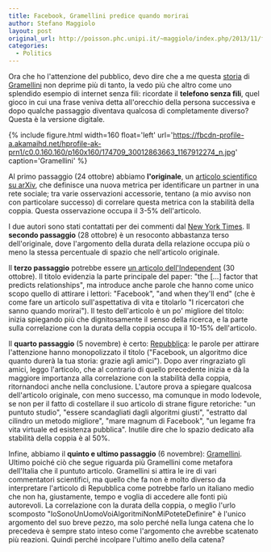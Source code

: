 ```yaml
---
title: Facebook, Gramellini predice quando morirai
author: Stefano Maggiolo
layout: post
original_url: http://poisson.phc.unipi.it/~maggiolo/index.php/2013/11/facebook-gramellini-predice-quando-morirai/
categories:
  - Politics
---
```

Ora che ho l'attenzione del pubblico, devo dire che a me questa [storia][1] di [Gramellini][2] non deprime più di tanto, la vedo più che altro come uno splendido esempio di internet senza fili: ricordate il **telefono senza fili**, quel gioco in cui una frase veniva detta all'orecchio della persona successiva e dopo qualche passaggio diventava qualcosa di completamente diverso? Questa è la versione digitale.

 [1]: http://cattaneo-lescienze.blogautore.espresso.repubblica.it/2013/11/07/se-il-buongiorno-si-vede-dal-gramellini/
 [2]: http://www.chefuturo.it/2013/11/caro-gramellini-dire-abbasso-gli-algoritmi-e-la-foto-dellitalia-che-affonda-2/

<!--more-->

{% include figure.html width=160 float='left' url='https://fbcdn-profile-a.akamaihd.net/hprofile-ak-prn1/c0.0.160.160/p160x160/174709_30012863663_1167912274_n.jpg' caption='Gramellini' %}

Al primo passaggio (24 ottobre) abbiamo **l'originale**, un [articolo scientifico su arXiv][3], che definisce una nuova metrica per identificare un partner in una rete sociale; tra varie osservazioni accessorie, tentano (a mio avviso non con particolare successo) di correlare questa metrica con la stabilità della coppia. Questa osservazione occupa il 3-5% dell'articolo.

 [3]: http://arxiv.org/pdf/1310.6753v1.pdf

I due autori sono stati contattati per dei commenti dal [New York Times][4]. Il **secondo passaggio** (28 ottobre) è un resoconto abbastanza terso dell'originale, dove l'argomento della durata della relazione occupa più o meno la stessa percentuale di spazio che nell'articolo originale.

 [4]: http://bits.blogs.nytimes.com/2013/10/28/spotting-romantic-relationships-on-facebook

Il **terzo passaggio** potrebbe essere [un articolo dell'Independent][5] (30 ottobre). Il titolo evidenzia la parte principale del paper: "the [...] factor that predicts relationships", ma introduce anche parole che hanno come unico scopo quello di attirare i lettori: "Facebook", "and when they'll end" (che è come fare un articolo sull'aspettativa di vita e titolarlo "I ricercatori che sanno quando morirai"). Il testo dell'articolo è un po' migliore del titolo: inizia spiegando più che dignitosamente il senso della ricerca, e la parte sulla correlazione con la durata della coppia occupa il 10-15% dell'articolo.

 [5]: http://www.independent.co.uk/news/science/social-dispersion-the-facebook-factor-that-predicts-relationships--and-when-they-will-end-8913372.html

Il **quarto passaggio** (5 novembre) è certo: [Repubblica][6]: le parole per attirare l'attenzione hanno monopolizzato il titolo ("Facebook, un algoritmo dice quanto durerà la tua storia: grazie agli amici"). Dopo aver ringraziato gli amici, leggo l'articolo, che al contrario di quello precedente inizia e dà la maggiore importanza alla correlazione con la stabilità della coppia, ritornandoci anche nella conclusione. L'autore prova a spiegare qualcosa dell'articolo originale, con meno successo, ma comunque in modo lodevole, se non per il fatto di costellare il suo articolo di strane figure retoriche: "un puntuto studio", "essere scandagliati dagli algoritmi giusti", "estratto dal cilindro un metodo migliore", "mare magnum di Facebook", "un legame fra vita virtuale ed esistenza pubblica". Inutile dire che lo spazio dedicato alla stabilità della coppia è al 50%.

 [6]: http://www.repubblica.it/tecnologia/2013/11/05/news/durata_storie_d_amore-70219490/

Infine, abbiamo il **quinto e ultimo passaggio** (6 novembre): [Gramellini][7]. Ultimo poiché ciò che segue riguarda più Gramellini come metafora dell'Italia che il puntuto articolo. Gramellini si attira le ire di vari commentatori scientifici, ma quello che fa non è molto diverso da interpretare l'articolo di Repubblica come potrebbe farlo un italiano medio che non ha, giustamente, tempo e voglia di accedere alle fonti più autorevoli. La correlazione con la durata della coppia, o meglio l'urlo scomposto "IoSonoUnUomoVoiAlgoritmiNonMiPoteteDefinire" è l'unico argomento del suo breve pezzo, ma solo perché nella lunga catena che lo precedeva è sempre stato inteso come l'argomento che avrebbe scatenato più reazioni. Quindi perché incolpare l'ultimo anello della catena?

 [7]: http://www.lastampa.it/2013/11/06/cultura/opinioni/buongiorno/abbasso-gli-algoritmi-1bOTbEDCNspAL4bpmRnNfK/pagina.html

